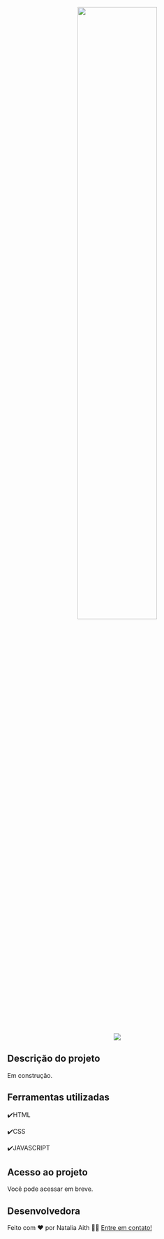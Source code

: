 <p align="center">
<img width=60% src="https://user-images.githubusercontent.com/61480327/216486635-374a182c-ad46-43f2-a87d-e7103bf5b846.png">
</p>
<p align="center">
<img src="http://img.shields.io/static/v1?label=STATUS&message=EM+ANDAMENTO&color=GREEN&style=for-the-badge"/>
</p>

<h2>Descrição do projeto </h2>

<p>
  Em construção.
</p>

## Ferramentas utilizadas
:heavy_check_mark:HTML

:heavy_check_mark:CSS

:heavy_check_mark:JAVASCRIPT
###

## Acesso ao projeto

Você pode acessar em breve.

## Desenvolvedora

Feito com ❤️ por Natalia Aith 👋🏽 [Entre em contato!](https://www.linkedin.com/in/natalia-aith)


